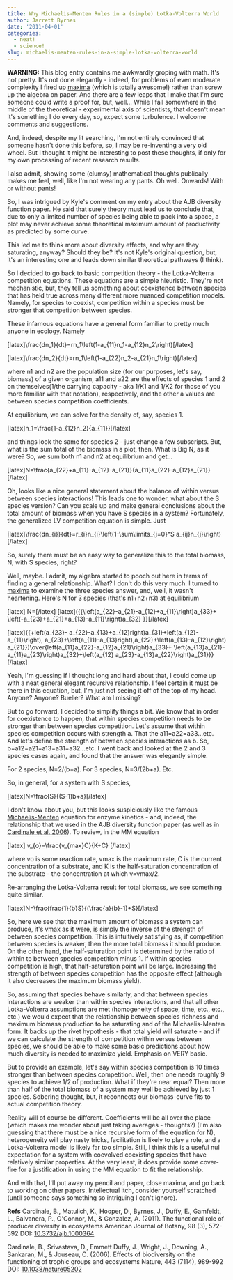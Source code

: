 ```yaml
---
title: Why Michaelis-Menten Rules in a (simple) Lotka-Volterra World
author: Jarrett Byrnes
date: '2011-04-01'
categories:
  - neat!
  - science!
slug: michaelis-menten-rules-in-a-simple-lotka-volterra-world
---
```


**WARNING:**  This blog entry contains me awkwardly groping with math.  It's not pretty.  It's not done elegantly - indeed, for problems of even moderate complexity I fired up [maxima](http://maxima.sourceforge.net/) (which is totally awesome!) rather than screw up the algebra on paper.  And there are a few leaps that I make that I'm sure someone could write a proof for, but, well...  While I fall somewhere in the middle of the theoretical - experimental axis of scientists, that doesn't mean it's something I do every day, so, expect some turbulence.  I welcome comments and suggestions.

And, indeed, despite my lit searching, I'm not entirely convinced that someone hasn't done this before, so, I may be re-inventing a very old wheel.  But I thought it might be interesting to post these thoughts, if only for my own processing of recent research results.

I also admit, showing some (clumsy) mathematical thoughts publically makes me feel, well, like I'm not wearing any pants.  Oh well.  Onwards!  With or without pants!

So, I was intrigued by Kyle's comment on my entry about the AJB diversity function paper. He said that surely theory must lead us to conclude that, due to only a limited number of species being able to pack into a space, a plot may never achieve some theoretical maximum amount of productivity as predicted by some curve.

This led me to think more about diversity effects, and why are they saturating, anyway?  Should they be?  It's not Kyle's original question, but, it's an interesting one and leads down similar theoretical pathways (I think).

So I decided to go back to basic competition theory - the Lotka-Volterra competition equations.  <!-- more -->These equations are a simple hieuristic.  They're not mechanistic, but, they tell us something about coexistence between species that has held true across many different more nuanced competition models.  Namely, for species to coexist, competition within a species must be stronger that competition between species.

These infamous equations have a general form familiar to pretty much anyone in ecology.  Namely

[latex]\frac{dn_1}{dt}=rn_1\left(1-a_{11}n_1-a_{12}n_2\right)[/latex]

[latex]\frac{dn_2}{dt}=rn_1\left(1-a_{22}n_2-a_{21}n_1\right)[/latex]

where n1 and n2 are the population size (for our purposes, let's say, biomass) of a given organism, a11 and a22 are the effects of species 1 and 2 on themselves(1/the carrying capacity - aka 1/K1 and 1/K2 for those of you more familiar with that notation), respectively, and the other a values are between species competition coefficients.

At equilibrium, we can solve for the density of, say, species 1.

[latex]n_1=\frac{1-a_{12}n_2}{a_{11}}[/latex]

and things look the same for species 2 - just change a few subscripts.  But, what is the sum total of the biomass in a plot, then.  What is Big N, as it were?  So, we sum both n1 and n2 at equilibrium and get...

[latex]N=\frac{a_{22}+a_{11}-a_{12}-a_{21}}{a_{11}a_{22}-a_{12}a_{21}}[/latex]

Oh, looks like a nice general statement about the balance of within versus between species interactions! This leads one to wonder, what about the S species version?  Can you scale up and make general conclusions about the total amount of biomass when you have S species in a system?  Fortunately, the generalized LV competition equation is simple.  Just

[latex]\frac{dn_{i}}{dt}=r_{i}n_{i}\left(1-\sum\limits_{j=0}^S a_{ij}n_{j}\right)[/latex]

So, surely there must be an easy way to generalize this to the total biomass, N, with S species, right?

Well, maybe.  I admit, my algebra started to pooch out here in terms of finding a general relationship.  What?  I don't do this very much.  I turned to [maxima](http://maxima.sourceforge.net/) to examine the three species answer, and, well, it wasn't heartening.  Here's N for 3 species (that's n1+n2+n3) at equilibrium

[latex] N=[/latex]
[latex]({{\left(a_{22}-a_{21}-a_{12}+a_{11}\right)a_{33}+
 \left(-a_{23}+a_{21}+a_{13}-a_{11}\right)a_{32} }}[/latex]

[latex]{{+left(a_{23}-
 a_{22}-a_{13}+a_{12}right)a_{31}+left(a_{12}-a_{11}\right),
 a_{23}+\left(a_{11}-a_{13}right),a_{22}+\left(a_{13}-a_{12}\right)
 a_{21}})\over{left(a_{11}a_{22}-a_{12}a_{21}\right)a_{33}+
 \left(a_{13}a_{21}-a_{11}a_{23}\right)a_{32}+\left(a_{12}
 a_{23}-a_{13}a_{22}\right)a_{31}}}
[/latex]

Yeah, I'm guessing if I thought long and hard about that, I could come up with a neat general elegant recursive relationship.  I feel certain it must be there in this equation, but, I'm just not seeing it off of the top of my head.  Anyone?  Anyone?  Bueller?  What am I missing?

But to go forward, I decided to simplify things a bit.  We know that in order for coexistence to happen, that within species competition needs to be stronger than between species competition.  Let's assume that within species competition occurs with strength a.  That the a11=a22=a33...etc.  And let's define the strength of between species interactions as b.  So, b=a12=a21=a13=a31=a32...etc.  I went back and looked at the 2 and 3 species cases again, and found that the answer was elegantly simple.

For 2 species, N=2/(b+a).  For 3 species, N=3/(2b+a).  Etc.

So, in general, for a system with S species,

[latex]N=\frac{S}{(S-1)b+a}[/latex]

I don't know about you, but this looks suspiciously like the famous [Michaelis-Menten](http://en.wikipedia.org/wiki/Michaelis-Menten_kinetics) equation for enzyme kinetics - and, indeed, the relationship that we used in the AJB diversity function paper (as well as in [Cardinale et al. 2006](http://dx.doi.org/10.1038/nature05202)).  To review, in the MM equation

[latex]
v_{o}=\frac{v_{max}C}{K+C}
[/latex]

where vo is some reaction rate, vmax is the maximum rate, C is the current concentration of a substrate, and K is the half-saturation concentration of the substrate - the concentration at which v=vmax/2.

Re-arranging the Lotka-Volterra result for total biomass, we see something quite similar.

[latex]N=\frac{frac{1}{b}S}{(\frac{a}{b}-1)+S}[/latex]

So, here we see that the maximum amount of biomass a system can produce, it's vmax as it were, is simply the inverse of the strength of between species competition.  This is intuitively satisfying as, if competition between species is weaker, then the more total biomass it should produce.  On the other hand, the half-saturation point is  determined by the ratio of within to between species competition minus 1.  If within species competition is high, that half-saturation point will be large.  Increasing the strength of between species competition has the opposite effect (although it also decreases the maximum biomass yield).

So, assuming that species behave similarly, and that between species interactions are weaker than within species interactions, and that all other Lotka-Volterra assumptions are met (homogeneity of space, time, etc., etc., etc.) we would expect that the relationship between species richness and maximum biomass production to be saturating and of the Michaelis-Menten form.  It backs up the rivet hypothesis - that total yield will saturate - and if we can calculate the strength of competition within versus between species, we should be able to make some basic predictions about how much diversity is needed to maximize yield.  Emphasis on VERY basic.

But to provide an example, let's say within species competition is 10 times stronger than between species competition.  Well, then one needs roughly 9 species to achieve 1/2 of production.  What if they're near equal?  Then more than half of the total biomass of a system may well be achieved by just 1 species.  Sobering thought, but, it reconnects our biomass-curve fits to actual competition theory.

Reality will of course be different.  Coefficients will be all over the place (which makes me wonder about just taking averages - thoughts?) (I'm also guessing that there must be a nice recursive form of the equation for N), heterogeneity will play nasty tricks, facilitation is likely to play a role, and a Lotka-Volterra model is likely far too simple.  Still, I think this is a useful null expectation for a system with coevolved coexisting species that have relatively similar properties.  At the very least, it does provide some cover-fire for a justification in using the MM equation to fit the relationship.

And with that, I'll put away my pencil and paper, close maxima, and go back to working on other papers.  Intellectual itch, consider yourself scratched (until someone says something so intriguing I can't ignore).

**Refs**
Cardinale, B., Matulich, K., Hooper, D., Byrnes, J., Duffy, E., Gamfeldt, L., Balvanera, P., O'Connor, M., & Gonzalez, A. (2011). The functional role of producer diversity in ecosystems American Journal of Botany, 98 (3), 572-592 DOI: [10.3732/ajb.1000364](http://dx.doi.org/10.3732/ajb.1000364)

Cardinale, B., Srivastava, D., Emmett Duffy, J., Wright, J., Downing, A., Sankaran, M., & Jouseau, C. (2006). Effects of biodiversity on the functioning of trophic groups and ecosystems Nature, 443 (7114), 989-992 DOI: [10.1038/nature05202](http://dx.doi.org/10.1038/nature05202)
